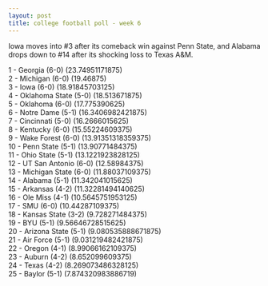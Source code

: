 ```yaml
---
layout: post
title: college football poll - week 6
---
```


Iowa moves into #3 after its comeback win against Penn State, and Alabama
drops down to #14 after its shocking loss to Texas A&M.

1 - Georgia (6-0) (23.74951171875)  
2 - Michigan (6-0) (19.46875)  
3 - Iowa (6-0) (18.91845703125)  
4 - Oklahoma State (5-0) (18.513671875)  
5 - Oklahoma (6-0) (17.775390625)  
6 - Notre Dame (5-1) (16.3406982421875)  
7 - Cincinnati (5-0) (16.2666015625)  
8 - Kentucky (6-0) (15.55224609375)  
9 - Wake Forest (6-0) (13.91351318359375)  
10 - Penn State (5-1) (13.90771484375)  
11 - Ohio State (5-1) (13.1221923828125)  
12 - UT San Antonio (6-0) (12.58984375)  
13 - Michigan State (6-0) (11.88037109375)  
14 - Alabama (5-1) (11.342041015625)  
15 - Arkansas (4-2) (11.32281494140625)  
16 - Ole Miss (4-1) (10.5645751953125)  
17 - SMU (6-0) (10.44287109375)  
18 - Kansas State (3-2) (9.728271484375)  
19 - BYU (5-1) (9.56646728515625)  
20 - Arizona State (5-1) (9.080535888671875)  
21 - Air Force (5-1) (9.031219482421875)  
22 - Oregon (4-1) (8.99066162109375)  
23 - Auburn (4-2) (8.652099609375)  
24 - Texas (4-2) (8.269073486328125)  
25 - Baylor (5-1) (7.874320983886719)  
